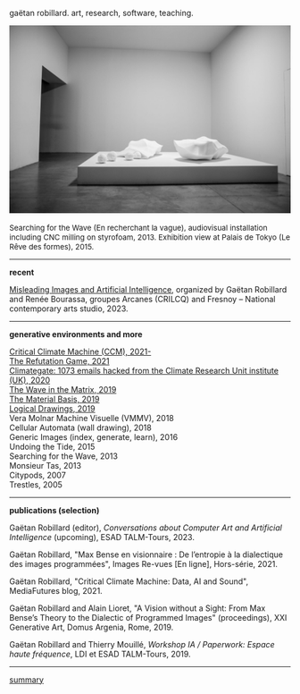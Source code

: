 <!-- keywords: Gaëtan Robillard, de Robillard, art, research, software, teaching, exhibition, recherche, logiciel, enseignement, exposition, s+t+arts prize, le fresnoy, inrev, crilcq, université gustave eiffel, des algorithmes à l'oeuvre, computer art, environnements génératifs, apprentissage profond, intelligence artificielle, algorithms at work, generative environments, deep learning, artificial intelligence -->

gaëtan robillard. art, research, software, teaching.

[![gaëtan robillard, searching for the wave (en recherchant la vague)](img/gaetan-robillard-en-recherchant-la-vague-palais-de-tokyo-2015.jpg)](img/gaetan-robillard-en-recherchant-la-vague-palais-de-tokyo-2015.jpg)

<span style="font-size:10pt">Searching for the Wave (En recherchant la vague), audiovisual installation including CNC milling on styrofoam, 2013. Exhibition view at Palais de Tokyo (Le Rêve des formes), 2015.</span>

-----------------

**recent**

[Misleading Images and Artificial Intelligence](https://github.com/robillardstudio/itmai), organized by Gaëtan Robillard and Renée Bourassa, groupes Arcanes (CRILCQ) and Fresnoy – National contemporary arts studio, 2023.

-----------------

**generative environments and more**

[Critical Climate Machine (CCM), 2021-](ccm.md)  
[The Refutation Game, 2021](rg.md)  
[Climategate: 1073 emails hacked from the Climate Research Unit institute (UK), 2020](img/gaetan-robillard-climate-gate-2020.jpg)  
[The Wave in the Matrix, 2019](img/gaetan-robillard-the-wave-in-the-matrix-2019.jpg)  
[The Material Basis, 2019](img/gaetan-robillard-the-material-basis-2019.jpg)  
[Logical Drawings, 2019](img/gaetan-robillard-logical-drawings-2019.jpg)  
Vera Molnar Machine Visuelle (VMMV), 2018  
Cellular Automata (wall drawing), 2018  
Generic Images (index, generate, learn), 2016  
Undoing the Tide, 2015  
Searching for the Wave, 2013  
Monsieur Tas, 2013  
Citypods, 2007  
Trestles, 2005

-----------------

**publications (selection)**

Gaëtan Robillard (editor), *Conversations about Computer Art and Artificial Intelligence* (upcoming), ESAD TALM-Tours, 2023.

Gaëtan Robillard, "Max Bense en visionnaire : De l’entropie à la dialectique des images programmées", Images Re-vues [En ligne], Hors-série, 2021.

Gaëtan Robillard, "Critical Climate Machine: Data, AI and Sound", MediaFutures blog, 2021.

Gaëtan Robillard and Alain Lioret, "A Vision without a Sight: From Max Bense’s Theory to the Dialectic of Programmed Images" (proceedings), XXI Generative Art, Domus Argenia, Rome, 2019.

Gaëtan Robillard and Thierry Mouillé, *Workshop IA / Paperwork: Espace haute fréquence*, LDI et ESAD TALM-Tours, 2019.

-----------------

[summary](summary.md)

<!-- **softwares (selection)**

[Critical Climate Machine, Python, Intelligent Museum Residency, ZKM/Hertz-Lab, 2022.](https://git.zkm.de/Hertz-Lab/Research/intelligent-museum/residencies/gaetan-robillard/critical-climate-machine)

[PaperWork, JavaScript, IMAC engineer program, Université Gustave Eiffel, 2019.](https://github.com/robillardstudio/Paperwork)

[Generic Images, C++, IMAC engineer program, Université Gustave Eiffel, 2017.](https://github.com/robillardstudio/Images-Generiques) -->


